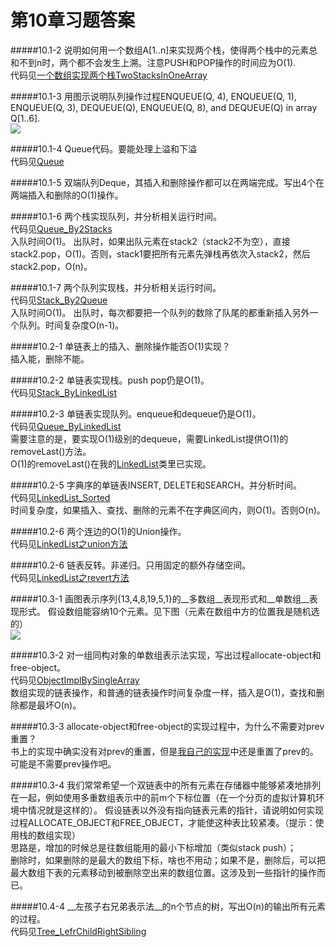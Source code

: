 第10章习题答案
=
#####10.1-2 说明如何用一个数组A[1..n]来实现两个栈，使得两个栈中的元素总和不到n时，两个都不会发生上溯。注意PUSH和POP操作的时间应为O(1).  
代码见[一个数组实现两个栈TwoStacksInOneArray](https://github.com/zhuxiuwei/CLRS/blob/master/src/chap10_ElementaryDataStructures/TwoStacksInOneArray.java)  

#####10.1-3 用图示说明队列操作过程ENQUEUE(Q, 4), ENQUEUE(Q, 1), ENQUEUE(Q, 3), DEQUEUE(Q), ENQUEUE(Q, 8), and DEQUEUE(Q) in array Q[1..6].  
![](https://github.com/zhuxiuwei/CLRS/blob/master/Images/10.1-3.png)  

#####10.1-4 Queue代码。要能处理上溢和下溢  
代码见[Queue](https://github.com/zhuxiuwei/CLRS/blob/master/src/chap10_ElementaryDataStructures/Queue.java)  

#####10.1-5 双端队列Deque，其插入和删除操作都可以在两端完成。写出4个在两端插入和删除的O(1)操作。  

#####10.1-6 两个栈实现队列，并分析相关运行时间。  
代码见[Queue_By2Stacks](https://github.com/zhuxiuwei/CLRS/blob/master/src/chap10_ElementaryDataStructures/Queue_By2Stacks.java)  
入队时间O(1)。
出队时，如果出队元素在stack2（stack2不为空），直接stack2.pop，O(1)。否则，stack1要把所有元素先弹栈再依次入stack2，然后stack2.pop，O(n)。  

#####10.1-7 两个队列实现栈，并分析相关运行时间。  
代码见[Stack_By2Queue](https://github.com/zhuxiuwei/CLRS/blob/master/src/chap10_ElementaryDataStructures/Stack_By2Queue.java)  
入队时间O(1)。
出队时，每次都要把一个队列的数除了队尾的都重新插入另外一个队列。时间复杂度O(n-1)。  

#####10.2-1 单链表上的插入、删除操作能否O(1)实现？  
插入能，删除不能。  

#####10.2-2 单链表实现栈。push pop仍是O(1)。  
代码见[Stack_ByLinkedList](https://github.com/zhuxiuwei/CLRS/blob/master/src/chap10_ElementaryDataStructures/Stack_ByLinkedList.java)  

#####10.2-3 单链表实现队列。enqueue和dequeue仍是O(1)。  
代码见[Queue_ByLinkedList](https://github.com/zhuxiuwei/CLRS/blob/master/src/chap10_ElementaryDataStructures/Queue_ByLinkedList.java)  
需要注意的是，要实现O(1)级别的dequeue，需要LinkedList提供O(1)的removeLast()方法。  
O(1)的removeLast()在我的[LinkedList](https://github.com/zhuxiuwei/CLRS/blob/master/src/chap10_ElementaryDataStructures/LinkedList.java)类里已实现。  

#####10.2-5 字典序的单链表INSERT, DELETE和SEARCH。并分析时间。  
代码见[LinkedList_Sorted](https://github.com/zhuxiuwei/CLRS/blob/master/src/chap10_ElementaryDataStructures/LinkedList_Sorted.java)  
时间复杂度，如果插入、查找、删除的元素不在字典区间内，则O(1)。否则O(n)。  

#####10.2-6 两个连边的O(1)的Union操作。  
代码见[LinkedList之union方法](https://github.com/zhuxiuwei/CLRS/blob/master/src/chap10_ElementaryDataStructures/LinkedList.java)  

#####10.2-6 链表反转。非递归。只用固定的额外存储空间。  
代码见[LinkedList之revert方法](https://github.com/zhuxiuwei/CLRS/blob/master/src/chap10_ElementaryDataStructures/LinkedList.java)  

#####10.3-1 画图表示序列{13,4,8,19,5,1}的__多数组__表现形式和__单数组__表现形式。
假设数组能容纳10个元素。见下图（元素在数组中方的位置我是随机选的）    
![](https://github.com/zhuxiuwei/CLRS/blob/master/Images/10.3-1.png)  

#####10.3-2 对一组同构对象的单数组表示法实现，写出过程allocate-object和free-object。  
代码见[ObjectImplBySingleArray](https://github.com/zhuxiuwei/CLRS/blob/master/src/chap10_ElementaryDataStructures/ObjectImplBySingleArray.java)  
数组实现的链表操作，和普通的链表操作时间复杂度一样，插入是O(1)，查找和删除都是最坏O(n)。  

#####10.3-3 allocate-object和free-object的实现过程中，为什么不需要对prev重置？  
书上的实现中确实没有对prev的重置，但是[我自己的实现](https://github.com/zhuxiuwei/CLRS/blob/master/src/chap10_ElementaryDataStructures/ObjectImplBySingleArray.java)中还是重置了prev的。
可能是不需要prev操作吧。  

#####10.3-4 我们常常希望一个双链表中的所有元素在存储器中能够紧凑地排列在一起，例如使用多重数组表示中的前m个下标位置（在一个分页的虚拟计算机环境中情况就是这样的）。
假设链表以外没有指向链表元素的指针，请说明如何实现过程ALLOCATE_OBJECT和FREE_OBJECT，才能使这种表比较紧凑。（提示：使用栈的数组实现）  
思路是，增加的时候总是往数组能用的最小下标增加（类似stack push）；  
删除时，如果删除的是最大的数组下标，啥也不用动；如果不是，删除后，可以把最大数组下表的元素移动到被删除空出来的数组位置。这涉及到一些指针的操作而已。  

#####10.4-4 __左孩子右兄弟表示法__的n个节点的树，写出O(n)的输出所有元素的过程。  
 代码见[Tree_LefrChildRightSibling](https://github.com/zhuxiuwei/CLRS/blob/master/src/chap10_ElementaryDataStructures/Tree_LefrChildRightSibling.java)  
